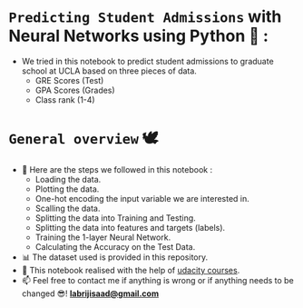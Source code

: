 # `Predicting Student Admissions` with Neural Networks using Python 🐍 :
 - We tried in this notebook to predict student admissions to graduate school at UCLA based on three pieces of data.
   - GRE Scores (Test)
   - GPA Scores (Grades)
   - Class rank (1-4)
# `General overview` 🕊️
 - 👣 Here are the steps we followed in this notebook :
   - Loading the data.
   - Plotting the data.
   - One-hot encoding the input variable we are interested in.
   - Scalling the data.
   - Splitting the data into Training and Testing.
   - Splitting the data into features and targets (labels).
   - Training the 1-layer Neural Network.
   - Calculating the Accuracy on the Test Data.
 - 📊 The dataset used is provided in this repository.
 - 🙌 This notebook realised with the help of [udacity courses](https://www.udacity.com/).
 - 📫 Feel free to contact me if anything is wrong or if anything needs to be changed 😎!  **labrijisaad@gmail.com**

